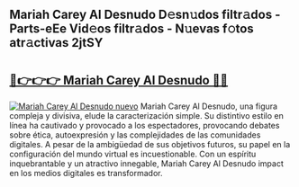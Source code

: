 ## Mariah Carey Al Desnudo D𝚎sn𝚞dos filtr𝚊dos - Parts-eEe Vid𝚎os filtr𝚊dos - N𝚞evas f𝚘tos atr𝚊ctivas 2jtSY

# <h2><a href="http://mb0cq8.tromn.icu/?c=Mariah+Carey+Al+Desnudo">🔗👉👉👉 Mariah Carey Al Desnudo 🔗🔗</a></h2>

[![Mariah Carey Al Desnudo nuevo](https://i.imgur.com/pEAQMta.gif)](http://mb0cq8.tromn.icu/?c=Mariah+Carey+Al+Desnudo)
Mariah Carey Al Desnudo, una figura compleja y divisiva, elude la caracterización simple. Su distintivo estilo en línea ha cautivado y provocado a los espectadores, provocando debates sobre ética, autoexpresión y las complejidades de las comunidades digitales. A pesar de la ambigüedad de sus objetivos futuros, su papel en la configuración del mundo virtual es incuestionable. Con un espíritu inquebrantable y un atractivo innegable, Mariah Carey Al Desnudo impact en los medios digitales es transformador.
